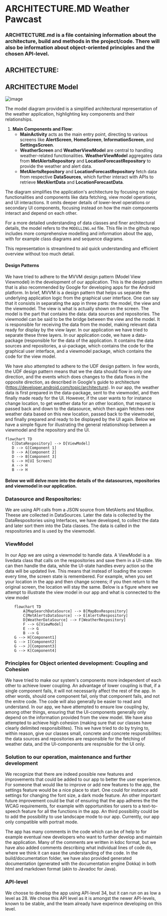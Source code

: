 
# ARCHITECTURE.MD Weather Pawcast
### ARCHITECTURE.md is a file containing information about the architecture, build and methods in the project/code. There will also be information about object-oriented principles and the chosen API-level.

## ARCHITECTURE:

## ARCHITECTURE Model
![image](https://media.github.uio.no/user/8084/files/2099c9e9-31d0-4cc3-9689-919338d4dbbb)

The model diagram provided is a simplified architectural representation of the weather application, highlighting key components and their relationships.

1. **Main Components and Flow**:
   - **MainActivity** acts as the main entry point, directing to various screens like **AlertScreen**, **HomeScreen**, **InformationScreen**, and **SettingsScreen**.
   - **WeatherScreen** and **WeatherViewModel** are central to handling weather-related functionalities. **WeatherViewModel** aggregates data from **MetAlertsRepository** and **LocationForecastRepository** to provide the weather and alert data.
   - **MetAlertsRepository** and **LocationForecastRepository** fetch data from respective **DataSources**, which further interact with APIs to retrieve **MetAlertData** and **LocationForecastData**.


The diagram simplifies the application's architecture by focusing on major functionalities and components like data fetching, view model operations, and UI interactions. It omits deeper details of lower-level operations or secondary UI components, focusing instead on how the main components interact and depend on each other.

For a more detailed understanding of data classes and finer architectural details, the model refers to the `MODELLING.md` file. This file in the github repo includes more comprehensive modelling and information about the app, with for example class diagrams and sequence diagrams.

This representation is streamlined to aid quick understanding and efficient overview without too much detail.

#### Design Patterns
We have tried to adhere to the MVVM design pattern (Model View Viewmodel) in the development of our application. This is the design pattern that is also recommended by Google for developing apps for the Android platform. In brief, MVVM is a design pattern that helps us separate the underlying application logic from the graphical user interface. One can say that it consists in separating the app in three parts: the model, the view and the viewmodel. The view is what is actually shown on the screen. The model is the part that contains the data: data sources and repositories. The viewmodel can be said to be the bridge between the view and the model. It is responsible for receiving the data from the model, making relevant data ready for display by the view layer. 
In our application we have tried to separate these three layers. In our application code, we have a data-package (responsible for the data of the application. It contains the data sources and repositories, a ui-package, which contains the code for the graphical user interface, and a viewmodel package, which contains the code for the view model.

We have also attempted to adhere to the UDF design pattern. In few words, the UDF design pattern means that we the data should flow in only one direction, and the events which does changes to the data flows in the opposite direction, as described in Google's guide to architecture (https://developer.android.com/topic/architecture). In our app, the weather data is first prepared in the data-package, sent to the viewmodel, and then finally made ready for the UI. However, if the user wants to for instance change location, to get weather data for an other location, that request is passed back and down to the datasource, which then again fetches new weather data based on this new location, passed back to the viewmodel, and finally prepared and ready to be displayed by the UI again. Below we have a simple figure for illustrating the general relationshiop between a viewmodel and the repository and the UI. 

 ```mermaid
flowchart TD
    C[DataRespository] --> D[ViewModel]
    D --> G[Component 1]
    D --> A[Component 2]
    D --> B[Component 3]
    G --> H[UI Screen]
    A --> H
    B --> H
```

#### Below we will delve more into the details of the datasources, repositories and viewmodel in our application.

### Datasource and Respositories:
We are using API calls from a JSON source from MetAlerts and MapBox. Theese are collected in DataSources. Later the data is collected by the DataRespositories using Interfaces, we have developed, to collect the data and later sort them into the Data classes. The data is called in the respositories and is used by the viewmodel. 

### ViewModel
In our App we are using a viewmodel to handle data. A ViewModel is a livedata class that calls on the respositories and save them in a UI-state. We can then handle the data, while the UI-state handles every action so the data will be updated live. This means that instead of loading the screen every time, the screen state is remembered. For example, when you set your location in the app and then change screens; if you then return to the original screen, the location will stay the same. Below is a figure where we attempt to illustrate the view model in our app and what is connected to the view model

```mermaid
    flowchart TD
        A[MapSearchDataSource] --> B[MapBoxRespository]
        C[MetAlertsDataSource] --> E[AlertsRespository]
        D[WeatherDataSource] --> F[WeatherRespository]
        F --> G[ViewModel]
        E --> G
        B --> G
    G --> H[Component1]
    G --> I[Component2]
    G --> J[Component3]
    G --> K[Component4]  
```

### Principles for Object oriented development: Coupling and Cohesion

We have tried to make our system's components more independent of each other to achieve lower coupling. An advantage of lower coupling is that, if a single component fails, it will not necessarily affect the rest of the app. In other words, should one component fail, only that component fails, and not the enitre code. The code will also generally be easier to read and understand. In our app, we have attempted to ensure low coupling by, among other things, ensuring that the UI-components generally only depend on the information provided from the view model. We have also attempted to achieve high cohesion (making sure that our classes have clearly delimited responsibilites). This we have tried to do by trying to, within reason, give our  classes small, concrete and concrete responsibilites: the data sources and repositories are responsible for the fetching of weather data, and the UI-components are respnsible for the UI only. 





### Solution to our operation, maintenance and further development

We recognize that there are indeed possible new features and improvements that could be added to our app to better the user experience. For someone that would like to improve or add new features to the app, the settings feature would be a nice place to start. One could for instance add settings for changing the font size, a dark mode feature. An other important future improvement could be that of ensuring that the app adheres the the WCAG requirements, for example with opportunities for users to a text-to-speech feature for all the functions in the app. An third possibility could be to add the possibility to use landscape mode to our app. Currently, our app only compatible with portrait mode.

The app has many comments in the code which can be of help to for example eventual new developers who want to further develop and maintain the application. Many of the comments are written in kdoc format, but we have also added comments describing what individual lines of code do, where we think it can ease the understanding of the code. In the build/documentation folder, we have also provided generated documentation (generated with the documentation engine Dokka) in both html and markdown format (akin to Javadoc for Java).

### API-level
We choose to develop the app using API-level 34, but it can run on as low a level as 28. We chose this API level as it is amongst the newer API-levels, known to be stable, and the team already have experince developing on this level.



